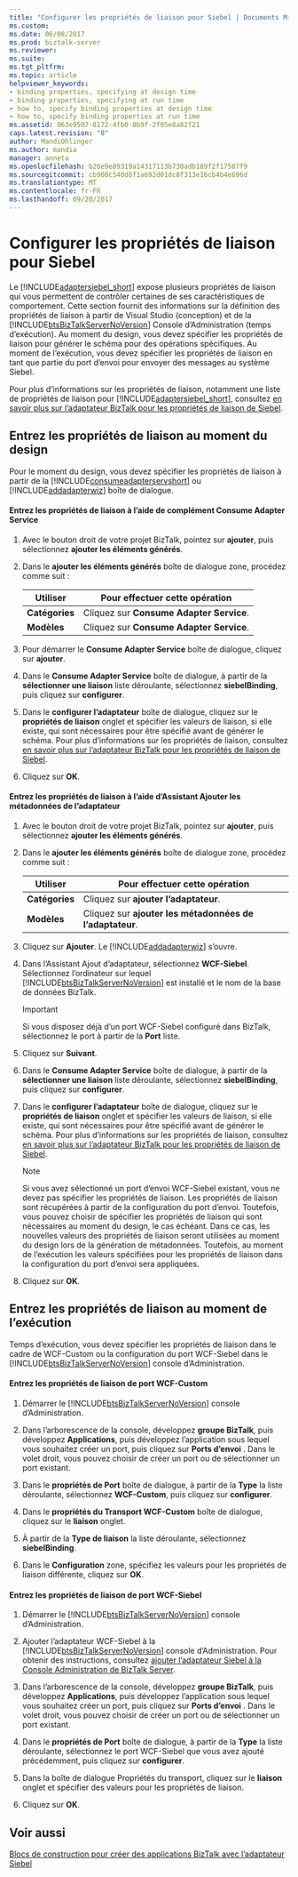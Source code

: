 ```yaml
---
title: "Configurer les propriétés de liaison pour Siebel | Documents Microsoft"
ms.custom: 
ms.date: 06/08/2017
ms.prod: biztalk-server
ms.reviewer: 
ms.suite: 
ms.tgt_pltfrm: 
ms.topic: article
helpviewer_keywords:
- binding properties, specifying at design time
- binding properties, specifying at run time
- how to, specify binding properties at design time
- how to, specify binding properties at run time
ms.assetid: 063e9507-8172-4fb0-8b9f-2f95e8a82f21
caps.latest.revision: "8"
author: MandiOhlinger
ms.author: mandia
manager: anneta
ms.openlocfilehash: b26e9e89319a14317113b730adb189f2f17587f9
ms.sourcegitcommit: cb908c540d8f1a692d01dc8f313e16cb4b4e696d
ms.translationtype: MT
ms.contentlocale: fr-FR
ms.lasthandoff: 09/20/2017
---
```

# <a name="configure-the-binding-properties-for-siebel"></a>Configurer les propriétés de liaison pour Siebel
Le [!INCLUDE[adaptersiebel_short](../../includes/adaptersiebel-short-md.md)] expose plusieurs propriétés de liaison qui vous permettent de contrôler certaines de ses caractéristiques de comportement. Cette section fournit des informations sur la définition des propriétés de liaison à partir de Visual Studio (conception) et de la [!INCLUDE[btsBizTalkServerNoVersion](../../includes/btsbiztalkservernoversion-md.md)] Console d’Administration (temps d’exécution). Au moment du design, vous devez spécifier les propriétés de liaison pour générer le schéma pour des opérations spécifiques. Au moment de l’exécution, vous devez spécifier les propriétés de liaison en tant que partie du port d’envoi pour envoyer des messages au système Siebel.  
  
 Pour plus d’informations sur les propriétés de liaison, notamment une liste de propriétés de liaison pour [!INCLUDE[adaptersiebel_short](../../includes/adaptersiebel-short-md.md)], consultez [en savoir plus sur l’adaptateur BizTalk pour les propriétés de liaison de Siebel](../../adapters-and-accelerators/adapter-siebel/read-about-biztalk-adapter-for-siebel-binding-properties.md).  
  
## <a name="enter-the-binding-properties-at-design-time"></a>Entrez les propriétés de liaison au moment du design  
 Pour le moment du design, vous devez spécifier les propriétés de liaison à partir de la [!INCLUDE[consumeadapterservshort](../../includes/consumeadapterservshort-md.md)] ou [!INCLUDE[addadapterwiz](../../includes/addadapterwiz-md.md)] boîte de dialogue.  
  
#### <a name="enter-binding-properties-using-consume-adapter-service-add-in"></a>Entrez les propriétés de liaison à l’aide de complément Consume Adapter Service  
  
1.  Avec le bouton droit de votre projet BizTalk, pointez sur **ajouter**, puis sélectionnez **ajouter les éléments générés**.  
  
2.  Dans le **ajouter les éléments générés** boîte de dialogue zone, procédez comme suit :  
  
    |Utiliser|Pour effectuer cette opération|  
    |--------------|----------------|  
    |**Catégories**|Cliquez sur **Consume Adapter Service**.|  
    |**Modèles**|Cliquez sur **Consume Adapter Service**.|  
  
3.  Pour démarrer le **Consume Adapter Service** boîte de dialogue, cliquez sur **ajouter**.  
  
4.  Dans le **Consume Adapter Service** boîte de dialogue, à partir de la **sélectionner une liaison** liste déroulante, sélectionnez **siebelBinding**, puis cliquez sur **configurer**.  
  
5.  Dans le **configurer l’adaptateur** boîte de dialogue, cliquez sur le **propriétés de liaison** onglet et spécifier les valeurs de liaison, si elle existe, qui sont nécessaires pour être spécifié avant de générer le schéma. Pour plus d’informations sur les propriétés de liaison, consultez [en savoir plus sur l’adaptateur BizTalk pour les propriétés de liaison de Siebel](../../adapters-and-accelerators/adapter-siebel/read-about-biztalk-adapter-for-siebel-binding-properties.md).  
  
6.  Cliquez sur **OK**.  
  
#### <a name="enter-binding-properties-using-add-adapter-metadata-wizard"></a>Entrez les propriétés de liaison à l’aide d’Assistant Ajouter les métadonnées de l’adaptateur  
  
1.  Avec le bouton droit de votre projet BizTalk, pointez sur **ajouter**, puis sélectionnez **ajouter les éléments générés**.  
  
2.  Dans le **ajouter les éléments générés** boîte de dialogue zone, procédez comme suit :  
  
    |Utiliser|Pour effectuer cette opération|  
    |--------------|----------------|  
    |**Catégories**|Cliquez sur **ajouter l’adaptateur**.|  
    |**Modèles**|Cliquez sur **ajouter les métadonnées de l’adaptateur**.|  
  
3.  Cliquez sur **Ajouter**. Le [!INCLUDE[addadapterwiz](../../includes/addadapterwiz-md.md)] s’ouvre.  
  
4.  Dans l’Assistant Ajout d’adaptateur, sélectionnez **WCF-Siebel**. Sélectionnez l’ordinateur sur lequel [!INCLUDE[btsBizTalkServerNoVersion](../../includes/btsbiztalkservernoversion-md.md)] est installé et le nom de la base de données BizTalk.  
  
    > [!IMPORTANT]
    >  Si vous disposez déjà d’un port WCF-Siebel configuré dans BizTalk, sélectionnez le port à partir de la **Port** liste.  
  
5.  Cliquez sur **Suivant**.  
  
6.  Dans le **Consume Adapter Service** boîte de dialogue, à partir de la **sélectionner une liaison** liste déroulante, sélectionnez **siebelBinding**, puis cliquez sur **configurer**.  
  
7.  Dans le **configurer l’adaptateur** boîte de dialogue, cliquez sur le **propriétés de liaison** onglet et spécifier les valeurs de liaison, si elle existe, qui sont nécessaires pour être spécifié avant de générer le schéma. Pour plus d’informations sur les propriétés de liaison, consultez [en savoir plus sur l’adaptateur BizTalk pour les propriétés de liaison de Siebel](../../adapters-and-accelerators/adapter-siebel/read-about-biztalk-adapter-for-siebel-binding-properties.md).  
  
    > [!NOTE]
    >  Si vous avez sélectionné un port d’envoi WCF-Siebel existant, vous ne devez pas spécifier les propriétés de liaison. Les propriétés de liaison sont récupérées à partir de la configuration du port d’envoi. Toutefois, vous pouvez choisir de spécifier les propriétés de liaison qui sont nécessaires au moment du design, le cas échéant. Dans ce cas, les nouvelles valeurs des propriétés de liaison seront utilisées au moment du design lors de la génération de métadonnées. Toutefois, au moment de l’exécution les valeurs spécifiées pour les propriétés de liaison dans la configuration du port d’envoi sera appliquées.  
  
8.  Cliquez sur **OK**.  
  
## <a name="enter-binding-properties-at-run-time"></a>Entrez les propriétés de liaison au moment de l’exécution  
 Temps d’exécution, vous devez spécifier les propriétés de liaison dans le cadre de WCF-Custom ou la configuration du port WCF-Siebel dans le [!INCLUDE[btsBizTalkServerNoVersion](../../includes/btsbiztalkservernoversion-md.md)] console d’Administration.  
  
#### <a name="enter-binding-properties-for-the-wcf-custom-port"></a>Entrez les propriétés de liaison de port WCF-Custom  
  
1.  Démarrer le [!INCLUDE[btsBizTalkServerNoVersion](../../includes/btsbiztalkservernoversion-md.md)] console d’Administration.  
  
2.  Dans l’arborescence de la console, développez **groupe BizTalk**, puis développez **Applications**, puis développez l’application sous lequel vous souhaitez créer un port, puis cliquez sur **Ports d’envoi** . Dans le volet droit, vous pouvez choisir de créer un port ou de sélectionner un port existant.  
  
3.  Dans le **propriétés de Port** boîte de dialogue, à partir de la **Type** la liste déroulante, sélectionnez **WCF-Custom**, puis cliquez sur **configurer**.  
  
4.  Dans le **propriétés du Transport WCF-Custom** boîte de dialogue, cliquez sur le **liaison** onglet.  
  
5.  À partir de la **Type de liaison** la liste déroulante, sélectionnez **siebelBinding**.  
  
6.  Dans le **Configuration** zone, spécifiez les valeurs pour les propriétés de liaison différente, cliquez sur **OK**.  
  
#### <a name="enter-binding-properties-for-the-wcf-siebel-port"></a>Entrez les propriétés de liaison de port WCF-Siebel  
  
1.  Démarrer le [!INCLUDE[btsBizTalkServerNoVersion](../../includes/btsbiztalkservernoversion-md.md)] console d’Administration.  
  
2.  Ajouter l’adaptateur WCF-Siebel à la [!INCLUDE[btsBizTalkServerNoVersion](../../includes/btsbiztalkservernoversion-md.md)] console d’Administration. Pour obtenir des instructions, consultez [ajouter l’adaptateur Siebel à la Console Administration de BizTalk Server](../../adapters-and-accelerators/adapter-siebel/add-the-siebel-adapter-to-biztalk-server-administration-console.md).  
  
3.  Dans l’arborescence de la console, développez **groupe BizTalk**, puis développez **Applications**, puis développez l’application sous lequel vous souhaitez créer un port, puis cliquez sur **Ports d’envoi** . Dans le volet droit, vous pouvez choisir de créer un port ou de sélectionner un port existant.  
  
4.  Dans le **propriétés de Port** boîte de dialogue, à partir de la **Type** la liste déroulante, sélectionnez le port WCF-Siebel que vous avez ajouté précédemment, puis cliquez sur **configurer**.  
  
5.  Dans la boîte de dialogue Propriétés du transport, cliquez sur le **liaison** onglet et spécifier des valeurs pour les propriétés de liaison.  
  
6.  Cliquez sur **OK**.  
  
## <a name="see-also"></a>Voir aussi  
[Blocs de construction pour créer des applications BizTalk avec l’adaptateur Siebel](../../adapters-and-accelerators/adapter-siebel/building-blocks-to-create-biztalk-applications-with-the-siebel-adapter.md)